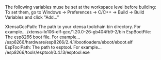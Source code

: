 The following variables muse be set at the workspace level before building:
To set them, go to
 Windows -> Preferences -> C/C++ -> Build -> Build Variables
and click "Add..."

XtensaGccPath: The path to your xtensa toolchain bin directory.  For example...
	<sourcedir>/xtensa-lx106-elf-gcc/1.20.0-26-gb404fb9-2/bin
EspBootFile: The esp8266 boot file.  For example...
	<sourcedir>/esp8266/hardware/esp8266/2.4.1/bootloaders/eboot/eboot.elf
EspToolPath: The path to esptool.  For example...
	<sourcedir>/esp8266/tools/esptool/0.4.13/esptool.exe
